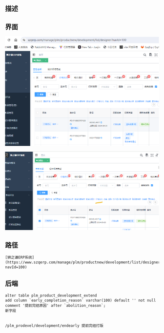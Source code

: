 
## 描述

## 界面
![|375](attachments/Pasted%20image%2020240517122637.png)

![|400](attachments/Pasted%20image%2020240517122658.png)


## 路径
~~~
[狮之谦ERP系统](https://www.szqerp.com/manage/plm/productnew/development/list/designer?navId=100)
~~~

##  后端
```
alter table plm_product_development_extend  
add column `early_completion_reason` varchar(100) default '' not null comment '提前完结原因' after `abolition_reason`;  
新字段


/plm_prodevel/development/endearly 提前完结打版
```